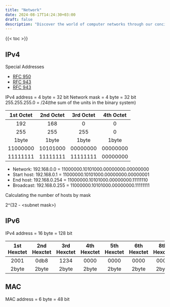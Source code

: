 ```yaml
---
title: "Network"
date: 2024-08-17T14:24:30+03:00
draft: false
description: "Discover the world of computer networks through our concise notes. From fundamentals to advanced topics, get valuable insights on network optimization, troubleshooting, and security."
---
```


{{< toc >}}

## IPv4

Special Addresses

- [RFC 950](https://www.ietf.org/rfc/rfc950.txt)
- [RFC 943](https://www.ietf.org/rfc/rfc943.txt)
- [RFC 943](https://www.ietf.org/rfc/rfc1878.txt)

IPv4 address = 4 byte = 32 bit
Network mask = 4 byte = 32 bit
255.255.255.0 = /24(the sum of the units in the binary system)

|1st Octet|2nd Octet|3rd Octet|4th Octet|
|:-------:|:-------:|:-------:|:-------:|
|192      |168      |0        |0        |
|255      |255      |255      |0        |
|1byte    |1byte    |1byte    |1byte    |
|11000000 |10101000 |00000000 |00000000 |
|11111111 |11111111 |11111111 |00000000 |

* Network: 192.168.0.0 = 11000000.10101000.00000000.00000000
* Start host: 192.168.0.1 = 11000000.10101000.00000000.00000001
* End host: 192.168.0.254 = 11000000.10101000.00000000.11111110
* Broadcast: 192.168.0.255 = 11000000.10101000.00000000.11111111

Calculating the number of hosts by mask

2^(32 - \<subnet mask\>)


## IPv6

IPv4 address = 16 byte = 128 bit


|1st Hexctet|2nd Hexctet|3rd Hexctet|4th Hexctet|5th Hexctet|6th Hexctet|8th Hexctet|
|:---------:|:---------:|:---------:|:---------:|:---------:|:---------:|:---------:|
|2001       |0db8       |1234       |0000       |0000       |0000       |0000       |
|2byte      |2byte      |2byte      |2byte      |2byte      |2byte      |2byte      |


## MAC

MAC address = 6 byte = 48 bit